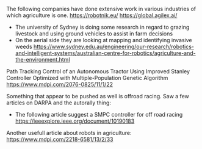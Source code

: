 The following companies have done extensive work in various industries of which agriculture is one.
https://robotnik.eu/
https://global.agilex.ai/

- The university of Sydney is doing some research in regard to grazing livestock and using ground vehicles to assist in farm decisions
- On the aerial side they are looking at mapping and identifying invasive weeds
https://www.sydney.edu.au/engineering/our-research/robotics-and-intelligent-systems/australian-centre-for-robotics/agriculture-and-the-environment.html

 Path Tracking Control of an Autonomous Tractor Using Improved Stanley Controller Optimized with Multiple-Population Genetic Algorithm
 https://www.mdpi.com/2076-0825/11/1/22

Something that appear to be pushed as well is offroad racing. Saw a few articles on DARPA and the autorally thing:
- The following article suggest a SMPC controller for off road racing
https://ieeexplore.ieee.org/document/10190183

Another usefull article about robots in agriculture:
https://www.mdpi.com/2218-6581/13/2/33